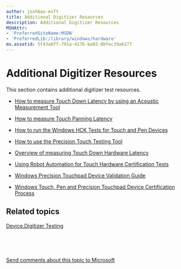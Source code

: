 ```yaml
---
author: joshbax-msft
title: Additional Digitizer Resources
description: Additional Digitizer Resources
MSHAttr:
- 'PreferredSiteName:MSDN'
- 'PreferredLib:/library/windows/hardware'
ms.assetid: 5f43a6ff-791a-4176-ba02-0bfec29a6277
---
```


# Additional Digitizer Resources


This section contains additional digitizer test resources.

-   [How to measure Touch Down Latency by using an Acoustic Measurement Tool](how-to-measure-touch-down-latency-by-using-an-acoustic-measurement-tool.md)

-   [How to measure Touch Panning Latency](how-to-measure-touch-panning-latency-win81.md)

-   [How to run the Windows HCK Tests for Touch and Pen Devices](how-to-run-the-windows-hck-tests-for-touch-and-pen-devices.md)

-   [How to use the Precision Touch Testing Tool](how-to-use-the-precision-touch-testing-tool.md)

-   [Overview of measuring Touch Down Hardware Latency](overview-of-measuring-touch-down-hardware-latency.md)

-   [Using Robot Automation for Touch Hardware Certification Tests](using-robot-automation-for-touch-hardware-certification-tests.md)

-   [Windows Precision Touchpad Device Validation Guide](windows-precision-touchpad-device-validation-guide.md)

-   [Windows Touch, Pen and Precision Touchpad Device Certification Process](windows-touch-device-certification-processes-and-windows-touch-test-lab--wttl--service.md)

## Related topics


[Device.Digitizer Testing](devicedigitizer-testing.md)

 

 

[Send comments about this topic to Microsoft](mailto:wsddocfb@microsoft.com?subject=Documentation%20feedback%20%5Bp_hck\p_hck%5D:%20Additional%20Digitizer%20Resources%20%20RELEASE:%20%284/27/2016%29&body=%0A%0APRIVACY%20STATEMENT%0A%0AWe%20use%20your%20feedback%20to%20improve%20the%20documentation.%20We%20don't%20use%20your%20email%20address%20for%20any%20other%20purpose,%20and%20we'll%20remove%20your%20email%20address%20from%20our%20system%20after%20the%20issue%20that%20you're%20reporting%20is%20fixed.%20While%20we're%20working%20to%20fix%20this%20issue,%20we%20might%20send%20you%20an%20email%20message%20to%20ask%20for%20more%20info.%20Later,%20we%20might%20also%20send%20you%20an%20email%20message%20to%20let%20you%20know%20that%20we've%20addressed%20your%20feedback.%0A%0AFor%20more%20info%20about%20Microsoft's%20privacy%20policy,%20see%20http://privacy.microsoft.com/default.aspx. "Send comments about this topic to Microsoft")





